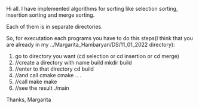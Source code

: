 Hi all.
I have implemented algorithms for sorting like selection sorting, insertion sorting and merge sorting.

Each of them is in separate directories. 

So, for executation each programs you have to do this steps(I think that you are already in my ../Margarita_Hambaryan/DS/11_01_2022 directory):
1. go to directory you want (cd selection or cd insertion or cd merge)
2. //create a directory with name build
mkdir build
3. //enter to that directory
cd build
4. //and call cmake
cmake .. .
5. //call make
make
6. //see the result
./main

Thanks, Margarita


